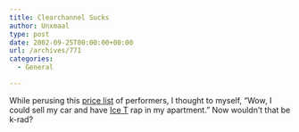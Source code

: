 ```yaml
---
title: Clearchannel Sucks
author: Unxmaal
type: post
date: 2002-09-25T00:00:00+00:00
url: /archives/771
categories:
  - General

---
```

While perusing this [price list][1] of performers, I thought to myself, &#8220;Wow, I could sell my car and have [Ice T][2] rap in my apartment.&#8221; Now wouldn&#8217;t that be k-rad?

 [1]: http://www.clearchannelcollegeentertainment.com/SearchResults.asp?Artist=%25
 [2]: http://www.clearchannelcollegeentertainment.com/SearchDetails.asp?Artist=%25&ID=494